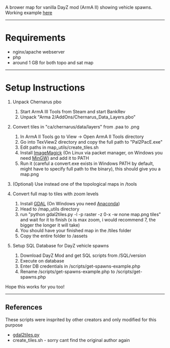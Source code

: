 A brower map for vanilla DayZ mod (ArmA II) showing vehicle spawns.
Working example [here](https://www.perry-swift.de/dayz)

- - - -

# Requirements
* nginx/apache webserver
* php
* around 1 GB for both topo and sat map

- - - -

# Setup Instructions

1. Unpack Chernarus pbo
    1. Start ArmA III Tools from Steam and start BankRev
    2. Unpack "Arma 2/AddOns/Chernarus_Data_Layers.pbo"

2. Convert tiles in "ca/chernarus/data/layers" from .paa to .png
    1. In ArmA II Tools go to View -> Open ArmA II Tools directory
    2. Go into TexView2 directory and copy the full path to "Pal2PacE.exe"
    3. Edit paths in map_utils/create_tiles.sh
    4. Install [ImageMagick](https://imagemagick.org/script/download.php) (On Linux via packet manager, on Windows you need [MinGW](http://www.mingw.org/)) and add it to PATH
    5. Run it (careful a convert.exe exists in Windows PATH by default, might have to specify full path to the binary), this should give you a map.png

2. (Optional) Use instead one of the topological maps in /tools

3. Convert full map to tiles with zoom levels
    1. Install [GDAL](https://gdal.org/index.html) (On Windows you need [Anaconda](https://anaconda.org/))
    2. Head to /map_utils directory
    3. run "python gdal2tiles.py -l -p raster -z 0-x -w none map.png tiles" and wait for it to finish (x is max zoom, i would recommend 7, the bigger the longer it will take)
    4. You should have your finished map in the /tiles folder
    5. Copy the entire folder to /assets

4. Setup SQL Database for DayZ vehicle spawns
    1. Download DayZ Mod and get SQL scripts from /SQL/version
    2. Execute on database
    3. Enter DB credentials in /scripts/get-spawns-example.php
    4. Rename /scripts/get-spawns-example.php to /scripts/get-spawns.php

Hope this works for you too!

- - - -

## References
These scripts were insprited by other creators and only modified for this purpose
- [gdal2tiles.py](https://github.com/commenthol/gdal2tiles-leaflet)
- create_tiles.sh - sorry cant find the original author again
